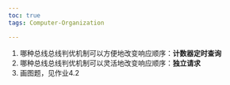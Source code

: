 ```yaml
---
toc: true
tags: Computer-Organization

---
```

1. 哪种总线总线判优机制可以方便地改变响应顺序：**计数器定时查询**
2. 哪种总线总线判优机制可以灵活地改变响应顺序：**独立请求**
3. 画图题，见作业4.2
